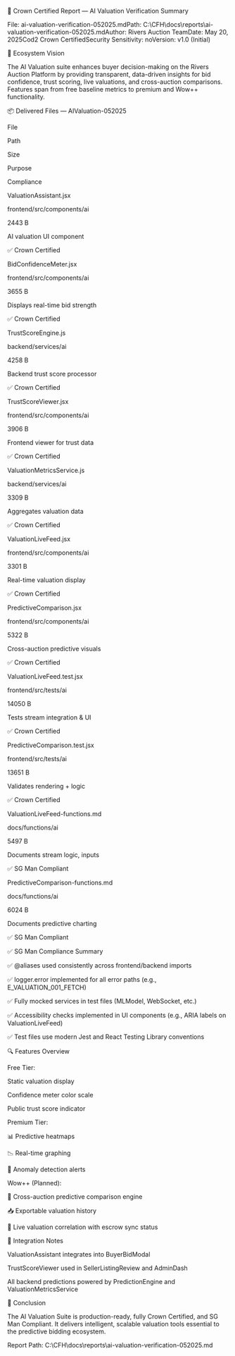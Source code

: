 👑 Crown Certified Report — AI Valuation Verification Summary

File: ai-valuation-verification-052025.mdPath: C:\CFH\docs\reports\ai-valuation-verification-052025.mdAuthor: Rivers Auction TeamDate: May 20, 2025Cod2 Crown CertifiedSecurity Sensitivity: noVersion: v1.0 (Initial)

🧠 Ecosystem Vision

The AI Valuation suite enhances buyer decision-making on the Rivers Auction Platform by providing transparent, data-driven insights for bid confidence, trust scoring, live valuations, and cross-auction comparisons. Features span from free baseline metrics to premium and Wow++ functionality.

📦 Delivered Files — AIValuation-052025

File

Path

Size

Purpose

Compliance

ValuationAssistant.jsx

frontend/src/components/ai

2443 B

AI valuation UI component

✅ Crown Certified

BidConfidenceMeter.jsx

frontend/src/components/ai

3655 B

Displays real-time bid strength

✅ Crown Certified

TrustScoreEngine.js

backend/services/ai

4258 B

Backend trust score processor

✅ Crown Certified

TrustScoreViewer.jsx

frontend/src/components/ai

3906 B

Frontend viewer for trust data

✅ Crown Certified

ValuationMetricsService.js

backend/services/ai

3309 B

Aggregates valuation data

✅ Crown Certified

ValuationLiveFeed.jsx

frontend/src/components/ai

3301 B

Real-time valuation display

✅ Crown Certified

PredictiveComparison.jsx

frontend/src/components/ai

5322 B

Cross-auction predictive visuals

✅ Crown Certified

ValuationLiveFeed.test.jsx

frontend/src/tests/ai

14050 B

Tests stream integration & UI

✅ Crown Certified

PredictiveComparison.test.jsx

frontend/src/tests/ai

13651 B

Validates rendering + logic

✅ Crown Certified

ValuationLiveFeed-functions.md

docs/functions/ai

5497 B

Documents stream logic, inputs

✅ SG Man Compliant

PredictiveComparison-functions.md

docs/functions/ai

6024 B

Documents predictive charting

✅ SG Man Compliant

✅ SG Man Compliance Summary

✅ @aliases used consistently across frontend/backend imports

✅ logger.error implemented for all error paths (e.g., E_VALUATION_001_FETCH)

✅ Fully mocked services in test files (MLModel, WebSocket, etc.)

✅ Accessibility checks implemented in UI components (e.g., ARIA labels on ValuationLiveFeed)

✅ Test files use modern Jest and React Testing Library conventions

🔍 Features Overview

Free Tier:

Static valuation display

Confidence meter color scale

Public trust score indicator

Premium Tier:

📊 Predictive heatmaps

📉 Real-time graphing

🧠 Anomaly detection alerts

Wow++ (Planned):

🔄 Cross-auction predictive comparison engine

📥 Exportable valuation history

🔗 Live valuation correlation with escrow sync status

📌 Integration Notes

ValuationAssistant integrates into BuyerBidModal

TrustScoreViewer used in SellerListingReview and AdminDash

All backend predictions powered by PredictionEngine and ValuationMetricsService

🏁 Conclusion

The AI Valuation Suite is production-ready, fully Crown Certified, and SG Man Compliant. It delivers intelligent, scalable valuation tools essential to the predictive bidding ecosystem.

Report Path: C:\CFH\docs\reports\ai-valuation-verification-052025.md

